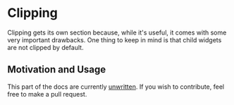 # Clipping

Clipping gets its own section because, while it's useful, it comes with some very important drawbacks. One thing to keep in mind is that child widgets are not clipped by default.

## Motivation and Usage

This part of the docs are currently [unwritten](https://github.com/Stumblinbear/agui/blob/master/docs/src/reference/animations.md). If you wish to contribute, feel free to make a pull request.

<!-- There are cases where a widget will want to *absolutely ensure* child widgets do not render outside of its bounds. Think a circular profile picture or a scroll area. In these cases, you need to set the clipping bounds of the widget using `ctx.set_clipping`. This function takes in a `Shape` and will instruct the renderer to ensure no children are drawn outside of those bounds.

```rust,noplaypen
# #[functional_widget]
fn clipped_widget(ctx: &WidgetContext, child: WidgetRef) -> BuildResult {
    ctx.set_clipping(
        Shape::RoundedRect {
            top_left: 4.0,
            top_right: 4.0,
            bottom_right: 4.0,
            bottom_left: 4.0,
        }
        .into(),
    );

    child.into()
}
```

## Consequences

This is not a cheap operation, so care should be taken to ensure this is only used as *absolutely necessary*. Each widget that clips its children will cause a new render pass to be created (a non-negligable operation), which can add up quickly. -->